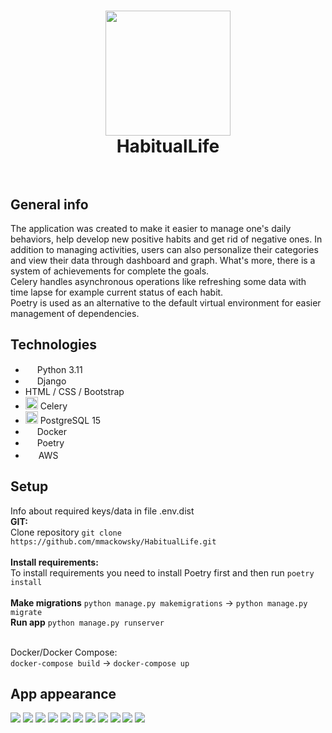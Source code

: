 <h1 align="center">
<img src="https://github.com/mmackowsky/HabitualLife/assets/123114901/d3d10bf9-c8ba-4d8b-9706-bf337f805b96" width="200">
  <br>
  HabitualLife
  <br>
  <br>
</h1>

## General info
<p>
  The application was created to make it easier to manage one's daily behaviors, help develop new positive habits and get rid of negative ones.
  In addition to managing activities, users can also personalize their categories and view their data through dashboard and graph.
  What's more, there is a system of achievements for complete the goals.
<br>
  Celery handles asynchronous operations like refreshing some data with time lapse for example current status of each habit.
<br>
  Poetry is used as an alternative to the default virtual environment for easier management of dependencies.
</p>

## Technologies
<ul>
  <li><img src="https://github.com/mmackowsky/HabitualLife/assets/123114901/8cc0785a-7f2c-4efd-8891-7f796c934ad8" width=15> Python 3.11</li>
  <li><img src="https://github.com/mmackowsky/HabitualLife/assets/123114901/97706cba-b143-4196-b596-ac755bef7136" width=15> Django</li>
  <li>HTML / CSS / Bootstrap</li>
  <li><img src="https://github.com/mmackowsky/HabitualLife/assets/123114901/0dbf9713-295d-4395-93b5-0ebe471d4238" width=20> Celery</li>
  <li><img src="https://github.com/mmackowsky/HabitualLife/assets/123114901/9ffb3ef3-76a6-48da-acf2-787e8062d05e" width=20> PostgreSQL 15</li>
  <li><img src="https://github.com/mmackowsky/HabitualLife/assets/123114901/3ab3f47d-b088-4473-bec4-330882f78bfb" width=15> Docker</li>
  <li><img src="https://github.com/mmackowsky/HabitualLife/assets/123114901/fd90329c-e363-430a-8593-952ac694c1be" width="15"> Poetry</li>
  <li><img src="https://github.com/mmackowsky/HabitualLife/assets/123114901/641d7f07-1ef1-4acd-94a5-6efc43545468" width=17> AWS</li>
</ul>

## Setup
Info about required keys/data in file .env.dist <br/>
**GIT:** <br/>
Clone repository
```git clone https://github.com/mmackowsky/HabitualLife.git``` <br/><br/>
**Install requirements:** <br/>
To install requirements you need to install Poetry first and then run
```poetry install``` <br/><br/>
**Make migrations**
```python manage.py makemigrations``` -> ```python manage.py migrate``` <br/>
**Run app**
```python manage.py runserver```
<br/><br/>

Docker/Docker Compose: <br/>
```docker-compose build``` -> ```docker-compose up```


## App appearance
<img src="https://github.com/mmackowsky/HabitualLife/assets/123114901/355398b6-8429-47fe-a0a4-f2160280f0b9">
<img src="https://github.com/mmackowsky/HabitualLife/assets/123114901/b62e2233-1b50-412b-99b1-f0a4775fc3d7">
<img src="https://github.com/mmackowsky/HabitualLife/assets/123114901/98bf5464-a6cf-4b58-8643-8cf79a20cd96">
<img src="https://github.com/mmackowsky/HabitualLife/assets/123114901/7acba606-f34d-4e94-9d6b-6374a8b36a34">
<img src="https://github.com/mmackowsky/HabitualLife/assets/123114901/dfd327d8-d114-419c-9755-164a41bf9727">
<img src="https://github.com/mmackowsky/HabitualLife/assets/123114901/1b4eb7c5-d45a-47df-a89b-60012f7ee3ed">
<img src="https://github.com/mmackowsky/HabitualLife/assets/123114901/a2f43d47-d0ff-4e9e-8a80-ac9e80fc7ec0">
<img src="https://github.com/mmackowsky/HabitualLife/assets/123114901/b6c8fb6c-d3c3-4d23-9ff1-2865a7429db4">
<img src="https://github.com/mmackowsky/HabitualLife/assets/123114901/84a2c6b9-4685-4c4b-b659-99136744a4a0">
<img src="https://github.com/mmackowsky/HabitualLife/assets/123114901/0afe7b89-686b-4b76-bb75-1fd51bf9a3c5">
<img src="https://github.com/mmackowsky/HabitualLife/assets/123114901/ebd319aa-31b1-42b5-818a-f493a1f3b45b">

